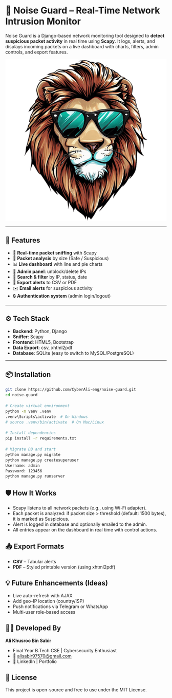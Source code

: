 # 🚨 Noise Guard – Real-Time Network Intrusion Monitor

Noise Guard is a Django-based network monitoring tool designed to **detect suspicious packet activity** in real time using **Scapy**. It logs, alerts, and displays incoming packets on a live dashboard with charts, filters, admin controls, and export features.

![Dashboard Screenshot](static/images/icon.png)

---

## 🔐 Features

- 📡 **Real-time packet sniffing** with Scapy
- 🚦 **Packet analysis** by size (Safe / Suspicious)
- 📊 **Live dashboard** with line and pie charts
- 🧠 **Admin panel**: unblock/delete IPs
- 🧾 **Search & filter** by IP, status, date
- 📁 **Export alerts** to CSV or PDF
- ✉️ **Email alerts** for suspicious activity
- 🔒 **Authentication system** (admin login/logout)

---

## ⚙️ Tech Stack

- **Backend**: Python, Django
- **Sniffer**: Scapy
- **Frontend**: HTML5, Bootstrap
- **Data Export**: csv, xhtml2pdf
- **Database**: SQLite (easy to switch to MySQL/PostgreSQL)

---

## 📦 Installation

```bash
git clone https://github.com/CyberAli-eng/noise-guard.git
cd noise-guard

# Create virtual environment
python -m venv .venv
.venv\Scripts\activate  # On Windows
# source .venv/bin/activate  # On Mac/Linux

# Install dependencies
pip install -r requirements.txt

# Migrate DB and start
python manage.py migrate
python manage.py createsuperuser
Username: admin
Password: 123456
python manage.py runserver
```
## 🛡️ How It Works

- Scapy listens to all network packets (e.g., using Wi-Fi adapter).
- Each packet is analyzed: if packet size > threshold (default: 1500 bytes), it is marked as Suspicious.
- Alert is logged in database and optionally emailed to the admin.
- All entries appear on the dashboard in real time with control actions.

## 📤 Export Formats

- **CSV** – Tabular alerts
- **PDF** – Styled printable version (using xhtml2pdf)

## 💡 Future Enhancements (Ideas)

- Live auto-refresh with AJAX
- Add geo-IP location (country/ISP)
- Push notifications via Telegram or WhatsApp
- Multi-user role-based access

## 👨‍💻 Developed By
**Ali Khusroo Bin Sabir**
- Final Year B.Tech CSE | Cybersecurity Enthusiast
- 📧 alisabir97570@gmail.com
- 🔗 LinkedIn | Portfolio

## 📜 License
This project is open-source and free to use under the MIT License.






